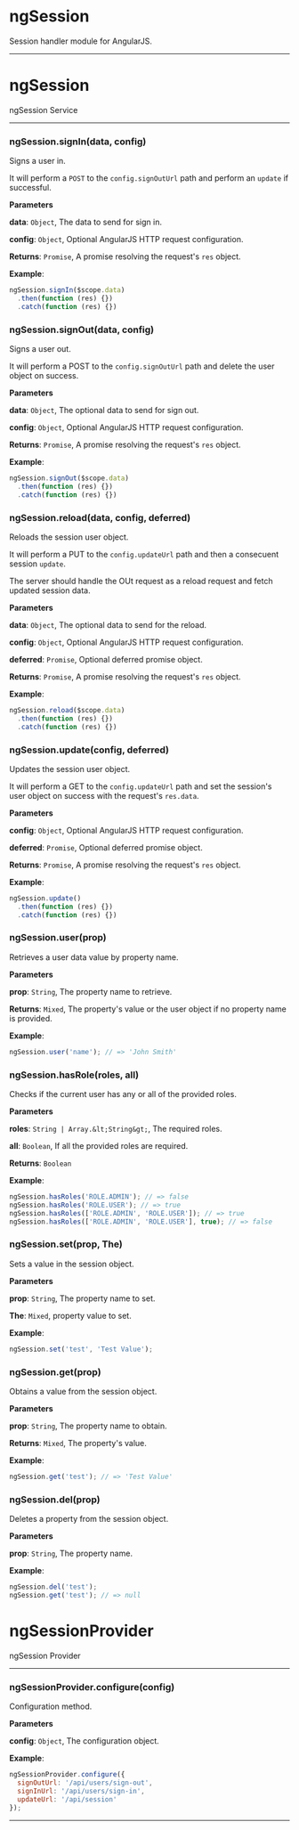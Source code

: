 # ngSession

Session handler module for AngularJS.



* * *


# ngSession

ngSession Service



* * *

### ngSession.signIn(data, config) 

Signs a user in.

It will perform a `POST` to the `config.signOutUrl` path and perform an
`update` if successful.

**Parameters**

**data**: `Object`, The data to send for sign in.

**config**: `Object`, Optional AngularJS HTTP request configuration.

**Returns**: `Promise`, A promise resolving the request's `res` object.

**Example**:
```js
ngSession.signIn($scope.data)
  .then(function (res) {})
  .catch(function (res) {})
```


### ngSession.signOut(data, config) 

Signs a user out.

It will perform a POST to the `config.signOutUrl` path and delete the
user object on success.

**Parameters**

**data**: `Object`, The optional data to send for sign out.

**config**: `Object`, Optional AngularJS HTTP request configuration.

**Returns**: `Promise`, A promise resolving the request's `res` object.

**Example**:
```js
ngSession.signOut($scope.data)
  .then(function (res) {})
  .catch(function (res) {})
```


### ngSession.reload(data, config, deferred) 

Reloads the session user object.

It will perform a PUT to the `config.updateUrl` path and then a
consecuent session `update`.

The server should handle the OUt request as a reload request and fetch
updated session data.

**Parameters**

**data**: `Object`, The optional data to send for the reload.

**config**: `Object`, Optional AngularJS HTTP request configuration.

**deferred**: `Promise`, Optional deferred promise object.

**Returns**: `Promise`, A promise resolving the request's `res` object.

**Example**:
```js
ngSession.reload($scope.data)
  .then(function (res) {})
  .catch(function (res) {})
```


### ngSession.update(config, deferred) 

Updates the session user object.

It will perform a GET to the `config.updateUrl` path and set the
session's user object on success with the request's `res.data`.

**Parameters**

**config**: `Object`, Optional AngularJS HTTP request configuration.

**deferred**: `Promise`, Optional deferred promise object.

**Returns**: `Promise`, A promise resolving the request's `res` object.

**Example**:
```js
ngSession.update()
  .then(function (res) {})
  .catch(function (res) {})
```


### ngSession.user(prop) 

Retrieves a user data value by property name.

**Parameters**

**prop**: `String`, The property name to retrieve.

**Returns**: `Mixed`, The property's value or the user object if no
property name is provided.

**Example**:
```js
ngSession.user('name'); // => 'John Smith'
```


### ngSession.hasRole(roles, all) 

Checks if the current user has any or all of the provided roles.

**Parameters**

**roles**: `String | Array.&lt;String&gt;`, The required roles.

**all**: `Boolean`, If all the provided roles are required.

**Returns**: `Boolean`

**Example**:
```js
ngSession.hasRoles('ROLE.ADMIN'); // => false
ngSession.hasRoles('ROLE.USER'); // => true
ngSession.hasRoles(['ROLE.ADMIN', 'ROLE.USER']); // => true
ngSession.hasRoles(['ROLE.ADMIN', 'ROLE.USER'], true); // => false
```


### ngSession.set(prop, The) 

Sets a value in the session object.

**Parameters**

**prop**: `String`, The property name to set.

**The**: `Mixed`, property value to set.


**Example**:
```js
ngSession.set('test', 'Test Value');
```


### ngSession.get(prop) 

Obtains a value from the session object.

**Parameters**

**prop**: `String`, The property name to obtain.

**Returns**: `Mixed`, The property's value.

**Example**:
```js
ngSession.get('test'); // => 'Test Value'
```


### ngSession.del(prop) 

Deletes a property from the session object.

**Parameters**

**prop**: `String`, The property name.


**Example**:
```js
ngSession.del('test');
ngSession.get('test'); // => null
```



# ngSessionProvider

ngSession Provider



* * *

### ngSessionProvider.configure(config) 

Configuration method.

**Parameters**

**config**: `Object`, The configuration object.


**Example**:
```js
ngSessionProvider.configure({
  signOutUrl: '/api/users/sign-out',
  signInUrl: '/api/users/sign-in',
  updateUrl: '/api/session'
});
```



* * *










